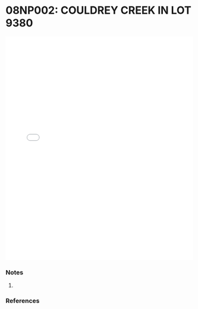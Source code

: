 # 08NP002: COULDREY CREEK IN LOT 9380

<iframe src="/distribution_estimation/_static/stations/08NP002_fdc.html" width="100%" height="600" frameborder="0"></iframe>

### Notes
1. 

### References

